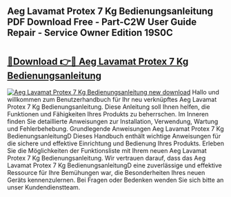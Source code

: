 ## Aeg Lavamat Protex 7 Kg Bedienungsanleitung PDF Download Free - Part-C2W User Guide Repair - Service Owner Edition 19S0C

# <h2><a href="http://df0hmf.blite.top/?on=Aeg+Lavamat+Protex+7+Kg+Bedienungsanleitung">🔗Download 👉🔴 Aeg Lavamat Protex 7 Kg Bedienungsanleitung</a></h2>

[![Aeg Lavamat Protex 7 Kg Bedienungsanleitung new download](https://i.imgur.com/lujVjoI.png)](http://df0hmf.blite.top/?on=Aeg+Lavamat+Protex+7+Kg+Bedienungsanleitung)
Hallo und willkommen zum Benutzerhandbuch für Ihr neu verknüpftes Aeg Lavamat Protex 7 Kg Bedienungsanleitung. Diese Anleitung soll Ihnen helfen, die Funktionen und Fähigkeiten Ihres Produkts zu beherrschen. Im Inneren finden Sie detaillierte Anweisungen zur Installation, Verwendung, Wartung und Fehlerbehebung. Grundlegende Anweisungen Aeg Lavamat Protex 7 Kg BedienungsanleitungD Dieses Handbuch enthält wichtige Anweisungen für die sichere und effektive Einrichtung und Bedienung Ihres Produkts. Erleben Sie die Möglichkeiten der Funktionsliste mit Ihrem neuen Aeg Lavamat Protex 7 Kg Bedienungsanleitung. Wir vertrauen darauf, dass das Aeg Lavamat Protex 7 Kg BedienungsanleitungD eine zuverlässige und effektive Ressource für Ihre Bemühungen war, die Besonderheiten Ihres neuen Geräts kennenzulernen. Bei Fragen oder Bedenken wenden Sie sich bitte an unser Kundendienstteam.
